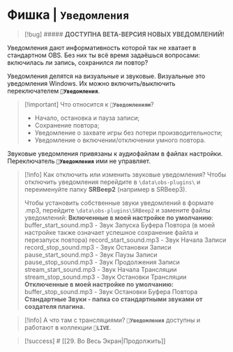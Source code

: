 # Фишка | **`Уведомления`**

> [!bug] ##### **ДОСТУПНА BETA-ВЕРСИЯ НОВЫХ УВЕДОМЛЕНИЙ!**

Уведомления дают информативность которой так не хватает в стандартном OBS. Без них ты всё время задаёшься вопросами: включилась ли запись, сохранился ли повтор?

Уведомления делятся на визуальные и звуковые. Визуальные это уведомления Windows. 
Их можно включить/выключить переключателем **`🔔Уведомления`**. 

> [!important] Что относится к **`🔔Уведомлениям`**?
> - Начало, остановка и пауза записи;
> - Сохранение повтора;
> - Уведомление о захвате игры без потери производительности;
> - Уведомление о включении/отключении умного повтора.

Звуковые уведомления привязаны к аудиофайлам в файлах настройки. 
Переключатель **`🔔Уведомления`** ими не управляет.

> [!info] Как отключить или изменить звуковые уведомления?
>Чтобы отключить уведомления перейдите в `\data\obs-plugins\` и переименуйте папку **SRBeep2** (например в SRBeep3).
>
>Чтобы установить собственные звуки уведомлений в формате .mp3, перейдите `\data\obs-plugins\SRBeep2` и замените файлы уведомлений:
**Включенные в моей настройке по умолчанию**:
buffer_start_sound.mp3 - Звук Запуска Буфера Повтора (в моей настройке также означает успешное сохранение файла и перезапуск повтора)
record_start_sound.mp3 - Звук Начала Записи
record_stop_sound.mp3 - Звук Остановки Записи
pause_start_sound.mp3 - Звук Паузы Записи
pause_stop_sound.mp3 - Звук Продолжения Записи
stream_start_sound.mp3 - Звук Начала Трансляции
stream_stop_sound.mp3 - Звук Остановки Трансляции
**Отключенные в моей настройке по умолчанию:**
buffer_stop_sound.mp3 - Звук Остановки Буфера Повтора
**Стандартные Звуки - папка со стандартными звуками от создателя плагина.**

> [!info] А что там с трансляциями?
 **`🛜Уведомления`** доступны и работают в коллекции **`🛜LIVE`**.

> [!success] # [[29. Во Весь Экран|Продолжить]]